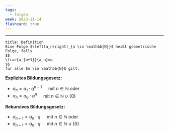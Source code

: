 ```yaml
---
tags:
  - folgen
week: 2023-11-14
flashcard: true
---
```

***

```ad-important
title: Definition
Eine Folge $\left(a_n\right)_{n \in \mathbb{N}}$ heißt geometrische Folge, falls
$$
\frac{a_{n+1}}{a_n}=q
$$
für alle $n \in \mathbb{N}$ gilt.

```

**Explizites Bildungsgesetz:**
- $a_n=a_1 \cdot q^{n-1} \quad$ mit $n \in \mathbb{N}$ oder
- $a_n=a_0 \cdot q^n \quad$ mit $n \in \mathbb{N} \cup\{0\}$

**Rekursives Bildungsgesetz:**
- $a_{n+1}=a_n \cdot q \quad$ mit $n \in \mathbb{N}$ oder
- $a_{n+1}=a_n \cdot q \quad$ mit $n \in \mathbb{N} \cup\{0\}$
